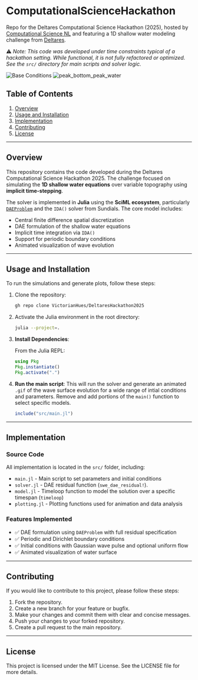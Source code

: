 # ComputationalScienceHackathon

Repo for the Deltares Computational Science Hackathon (2025), hosted by [Computational Science NL](https://www.linkedin.com/company/computationalsciencenl) and featuring a 1D shallow water modeling challenge from [Deltares](https://www.deltares.nl/).

⚠️ _Note: This code was developed under time constraints typical of a hackathon setting. While functional, it is not fully refactored or optimized. See the `src/` directory for main scripts and solver logic._

![Base Conditions](https://github.com/VictorianHues/DeltaresHackathon2025/blob/main/gifs/swe_single_peak_wavy_bottom.gif)
![peak_bottom_peak_water](https://github.com/VictorianHues/DeltaresHackathon2025/blob/main/gifs/swe_single_peak_peak_bottom.gif)

## Table of Contents

1. [Overview](#overview)
2. [Usage and Installation](#usage-and-installation)
3. [Implementation](#implementation)
4. [Contributing](#contributing)
5. [License](#license)

---

## Overview

This repository contains the code developed during the Deltares Computational Science Hackathon 2025. The challenge focused on simulating the **1D shallow water equations** over variable topography using **implicit time-stepping**.

The solver is implemented in **Julia** using the **SciML ecosystem**, particularly [`DAEProblem`](https://docs.sciml.ai/DiffEqDocs/stable/types/dae_types/) and the `IDA()` solver from Sundials. The core model includes:

- Central finite difference spatial discretization
- DAE formulation of the shallow water equations
- Implicit time integration via `IDA()`
- Support for periodic boundary conditions
- Animated visualization of wave evolution

---

## Usage and Installation

To run the simulations and generate plots, follow these steps:

1. Clone the repository:

    ```sh
    gh repo clone VictorianHues/DeltaresHackathon2025
    ```

2. Activate the Julia environment in the root directory:

    ```sh
    julia --project=.
    ```

3. **Install Dependencies**:

    From the Julia REPL:

    ```julia
    using Pkg
    Pkg.instantiate()
    Pkg.activate(".")
    ```

4. **Run the main script**: This will run the solver and generate an animated `.gif` of the wave surface evolution for a wide range of intial conditions and parameters. Remove and add portions of the `main()` function to select specific models.

    ```julia
    include("src/main.jl")
    ```

---

## Implementation

### Source Code

All implementation is located in the `src/` folder, including:

- `main.jl` - Main script to set parameters and initial conditions
- `solver.jl` - DAE residual function (`swe_dae_residual!`).
- `model.jl` - Timeloop function to model the solution over a specific timespan (`timeloop`)
- `plotting.jl` - Plotting functions used for animation and data analysis

### Features Implemented

- ✅ DAE formulation using `DAEProblem` with full residual specification
- ✅ Periodic and Dirichlet boundary conditions
- ✅ Initial conditions with Gaussian wave pulse and optional uniform flow
- ✅ Animated visualization of water surface

---

## Contributing

If you would like to contribute to this project, please follow these steps:

1. Fork the repository.
2. Create a new branch for your feature or bugfix.
3. Make your changes and commit them with clear and concise messages.
4. Push your changes to your forked repository.
5. Create a pull request to the main repository.

---

## License

This project is licensed under the MIT License. See the LICENSE file for more details.
